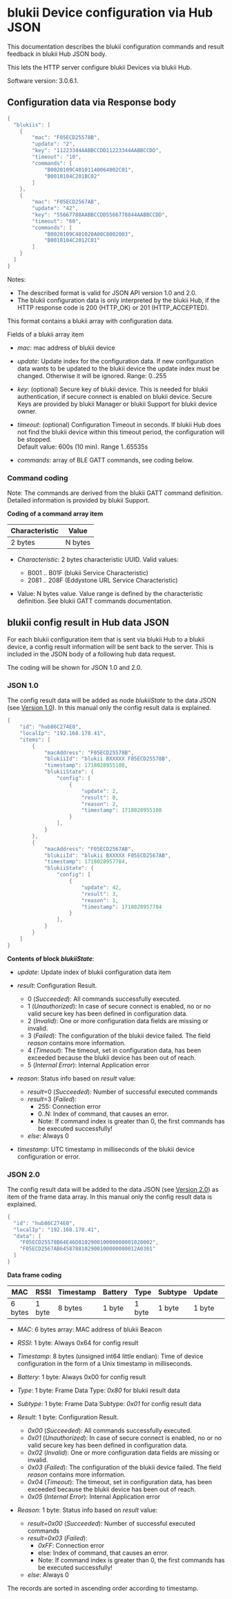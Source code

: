 blukii Device configuration via Hub JSON
================================

This documentation describes the blukii configuration commands and result feedback in blukii Hub JSON body.

This lets the HTTP server configure blukii Devices via blukii Hub.  

Software version: 3.0.6.1.


## Configuration data via Response body


```java
{
  "blukiis": [
    {
        "mac": "F05ECD25578B",
        "update": "2",
        "key": "11223344AABBCCDD11223344AABBCCDD",
        "timeout": "10",
        "commands": [
            "B0020109C40101140064002C01",
            "B0010104C201BC02"
        ]
    },
    {
        "mac": "F05ECD2567AB",
        "update": "42",
        "key": "55667788AABBCCDD5566778844AABBCCDD",
        "timeout": "60",
        "commands": [
            "B0020109C401020A00C8002003",
            "B0010104C2012C01"
        ]
    }
  ]
}
```

Notes: 
* The described format is valid for JSON API version 1.0 and 2.0.
* The blukii configuration data is only interpreted by the blukii Hub, if the HTTP response code is 200 (HTTP_OK) or 201 (HTTP_ACCEPTED).

This format contains a blukii array with configuration data. 

Fields of a blukii array item

* _mac_: mac address of blukii device

* _update_: Update index for the configuration data. If new configuration data wants to be updated to the blukii device the update index must be changed. Otherwise it will be ignored. Range: 0..255

* _key_: (optional) Secure key of blukii device. This is needed for blukii authentication, if secure connect is enabled on blukii device. Secure Keys are provided by blukii Manager or blukii Support for blukii device owner.

* _timeout_: (optional) Configuration Timeout in seconds. If blukii Hub does not find the blukii device within this timeout period, the configuration will be stopped.<br>Default value: 600s (10 min). Range 1..65535s

* _commands_: array of BLE GATT commands, see coding below.


### Command coding

Note: The commands are derived from the blukii GATT command definition. Detailed information is provided by blukii Support.

**Coding of a command array item**

| Characteristic | Value |
| --- | --- |
| 2 bytes | N bytes |

* _Characteristic_: 2 bytes characteristic UUID. Valid values:
    * B001 .. B01F (blukii Service Characteristic)
    * 2081 .. 208F (Eddystone URL Service Characteristic)

* Value: N bytes value. Value range is defined by the characteristic definition. See blukii GATT commands documentation.


## blukii config result in Hub data JSON
For each blukii configuration item that is sent via blukii Hub to a blukii device, a config result information will be sent back to the server. This is included in the JSON body of a following hub data request.


The coding will be shown for JSON 1.0 and 2.0.

### JSON 1.0

The config result data will be added as node *blukiiState* to the data JSON (see [Version 1.0](api_json_en_1.md)). In this manual only the config result data is explained. 

```java
{
    "id": "hub86C274E0",
    "localIp": "192.168.178.41",
    "items": [
        {
            "macAddress": "F05ECD25578B",
            "blukiiId": "blukii BXXXXX F05ECD25578B",
            "timestamp": 1718028955108,
            "blukiiState": {
                "config": [
                    {
                        "update": 2,
                        "result": 0,
                        "reason": 2,
                        "timestamp": 1718028955108
                    }
                ],
            }
        },
        {
            "macAddress": "F05ECD2567AB",
            "blukiiId": "blukii BXXXXX F05ECD2567AB",
            "timestamp": 1718028957784,
            "blukiiState": {
                "config": [
                    {
                        "update": 42,
                        "result": 3,
                        "reason": 1,
                        "timestamp": 1718028957784
                    }
                ],
            }
        }
    ]
}
```

**Contents of block *blukiiState***:

* _update_: Update index of blukii configuration data item

* _result_: Configuration Result. 
    * 0 (_Succeeded_): All commands successfully executed.
    * 1 (_Unauthorized_): In case of secure connect is enabled, no or no valid secure key has been defined in configuration data.
    * 2 (_Invalid_): One or more configuration data fields are missing or invalid.
    * 3 (_Failed_): The configuration of the blukii device failed. The field *reason* contains more information.
    * 4 (_Timeout_): The timeout, set in configuration data, has been exceeded because the blukii device has been out of reach.
    * 5 (_Internal Error_): Internal Application error

* _reason_: Status info based on _result_ value:
    * _result_=0 (_Succeeded_): Number of successful executed commands
    * _result_=3 (_Failed_):
        * 255: Connection error
        * 0..N: Index of command, that causes an error. 
        * Note: If command index is greater than 0, the first commands has be executed successfully!
    * _else_: Always 0
    
* _timestamp_: UTC timestamp in milliseconds of the blukii device configuration or error.

### JSON 2.0

The config result data will be added to the data JSON (see [Version 2.0](api_json_en_2.md)) as item of the frame data array. In this manual only the config result data is explained. 

```java
{
  "id": "hub86C274E0",
  "localIp": "192.168.178.41",
  "data": [
    "F05ECD25578B64E46D810290010000008001020002",
    "F05ECD2567AB6458788102900100000080012A0301"
  ]
}
```

**Data frame coding**

| MAC | RSSI | Timestamp | Battery | Type | Subtype | Update | Result | Reason
| --- | --- | --- | --- | --- | --- | --- | --- | --- |
| 6 bytes | 1 byte  | 8 bytes | 1 byte | 1 byte | 1 byte | 1 byte | 1 byte | 1 byte |

* _MAC_: 6 bytes array: MAC address of blukii Beacon 

* _RSSI_: 1 byte: Always 0x64 for config result

* _Timestamp_: 8 bytes (unsigned int64 little endian): Time of device configuration in the form of a Unix timestamp in milliseconds.

* _Battery_: 1 byte: Always 0x00 for config result

* _Type_: 1 byte: Frame Data Type: _0x80_ for blukii result data

* _Subtype_: 1 byte: Frame Data Subtype: _0x01_ for config result data

* _Result_: 1 byte: Configuration Result. 
    * _0x00_ (_Succeeded_): All commands successfully executed.
    * _0x01_ (_Unauthorized_): In case of secure connect is enabled, no or no valid secure key has been defined in configuration data.
    * _0x02_ (_Invalid_): One or more configuration data fields are missing or invalid.
    * _0x03_ (_Failed_): The configuration of the blukii device failed. The field *reason* contains more information.
    * _0x04_ (_Timeout_): The timeout, set in configuration data, has been exceeded because the blukii device has been out of reach.
    * _0x05_ (_Internal Error_): Internal Application error

* _Reason_: 1 byte: Status info based on _result_ value:
    * _result=0x00_ (_Succeeded_): Number of successful executed commands
    * _result=0x03_ (_Failed_):
        * _0xFF_: Connection error
        * else: Index of command, that causes an error. 
        * Note: If command index is greater than 0, the first commands has be executed successfully!
    * _else_: Always 0

The records are sorted in ascending order according to timestamp.
